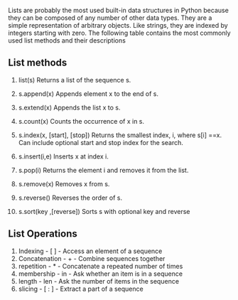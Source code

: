 Lists are probably the most used built-in data structures in Python because they can be
composed of any number of other data types. They are a simple representation of arbitrary
objects. Like strings, they are indexed by integers starting with zero. The following table
contains the most commonly used list methods and their descriptions


## List methods

1. list(s) Returns a list of the sequence s.

2. s.append(x) Appends element x to the end of s.

3. s.extend(x) Appends the list x to s.

4. s.count(x) Counts the occurrence of x in s.

5. s.index(x, [start], [stop]) Returns the smallest index, i, where s[i] ==x. Can include optional start and stop index for the search.

6. s.insert(i,e) Inserts x at index i.

7. s.pop(i) Returns the element i and removes it from the list.

8. s.remove(x) Removes x from s.

9. s.reverse() Reverses the order of s.

10. s.sort(key ,[reverse]) Sorts s with optional key and reverse

## List Operations

1. Indexing - [ ] - Access an element of a sequence
2. Concatenation - + - Combine sequences together
3. repetition - * - Concatenate a repeated number of times
4. membership - in - Ask whether an item is in a sequence
5. length - len - Ask the number of items in the sequence
6. slicing - [ : ] - Extract a part of a sequence